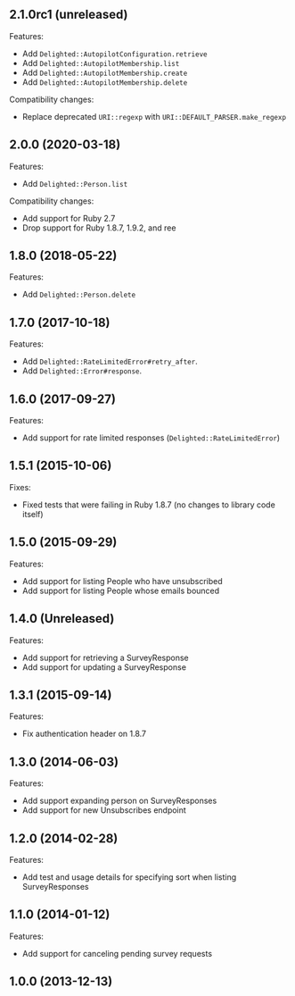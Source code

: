 ## 2.1.0rc1 (unreleased)

Features:

- Add `Delighted::AutopilotConfiguration.retrieve`
- Add `Delighted::AutopilotMembership.list`
- Add `Delighted::AutopilotMembership.create`
- Add `Delighted::AutopilotMembership.delete`

Compatibility changes:

- Replace deprecated `URI::regexp` with `URI::DEFAULT_PARSER.make_regexp`

## 2.0.0 (2020-03-18)

Features:

- Add `Delighted::Person.list`

Compatibility changes:

- Add support for Ruby 2.7
- Drop support for Ruby 1.8.7, 1.9.2, and ree

## 1.8.0 (2018-05-22)

Features:

- Add `Delighted::Person.delete`

## 1.7.0 (2017-10-18)

Features:

- Add `Delighted::RateLimitedError#retry_after`.
- Add `Delighted::Error#response`.

## 1.6.0 (2017-09-27)

Features:

- Add support for rate limited responses (`Delighted::RateLimitedError`)

## 1.5.1 (2015-10-06)

Fixes:

- Fixed tests that were failing in Ruby 1.8.7 (no changes to library code itself)

## 1.5.0 (2015-09-29)

Features:

- Add support for listing People who have unsubscribed
- Add support for listing People whose emails bounced

## 1.4.0 (Unreleased)

Features:

- Add support for retrieving a SurveyResponse
- Add support for updating a SurveyResponse

## 1.3.1 (2015-09-14)

Features:

- Fix authentication header on 1.8.7

## 1.3.0 (2014-06-03)

Features:

- Add support expanding person on SurveyResponses
- Add support for new Unsubscribes endpoint

## 1.2.0 (2014-02-28)

Features:

- Add test and usage details for specifying sort when listing SurveyResponses

## 1.1.0 (2014-01-12)

Features:

- Add support for canceling pending survey requests

## 1.0.0 (2013-12-13)

